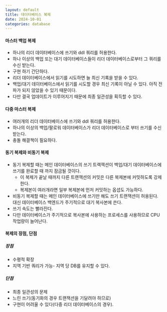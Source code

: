 ```yaml
---
layout: default
title: 데이터베이스 복제
date: 2024-10-01
categories: database
---
```


#### 마스터 백업 복제 

* 하나의 리더 데이터베이스에 쓰기와 ddl 쿼리를 허용한다. 
* 하나 이상의 백업 또는 대기 데이터베이스들이 리더 데이터베이스로부터 그 쿼리를 수신 받는다.
* 구현 하기 간단하다.
* 리더 데이터베이스에서 읽기를 시도하면 늘 최신 기록을 받을 수 있다.
* 백업/대기 데이터베이스에서 읽기를 시도할 경우 최신 기록이 아닐 수 있다. 아직 전파가 되지 않았을 수 있기 때문이다.
* 다만 결국 업데이트가 이루어지기 때문에 최종 일관성을 획득할 수 있다.

#### 다중 마스터 복제

* 여러개의 리더 데이터베이스에 쓰기와 ddl 쿼리를 허용한다.
* 하나의 이상의 백업/팔로워 데이터베이스가 리더 데이터베이스로 부터 쓰기를 수신 받는다.
* 충돌 해결책이 필요하다.


#### 동기 복제와 비동기 복제

* 동기 복제할 때는 메인 데이터베이스의 쓰기 트랙잭션이 백업/대기 데이터베이스에 쓰기를 완료할 때 까지 잠금될 것이다.
	* 이 복제가 끝날 때까지 다른 트랜잭션의 커밋은 다른 복제본에 커밋하도록 강제한다.
	* 복제본이 여러개라면 일부 복제본에 먼저 커밋하는 옵셥도 가능하다.
* 비동기 복제할 때는 메인 데이터베이스에 쓰기만 해도 쓰기 트랜잭션이 허용된다. 대신 데이터베이스 백엔드가 주기적으로 대기 복사본에 쓴다.
* 쓰기 속도는 빨라진다.
* 다만 데이터베이스가 주기적으로 복사본에 사용하는 프로세스를 사용하므로 CPU 작업량이 늘어난다.


#### 복제의 장점, 단점

##### 장점
* 수평적 확장
* 지역 기반 쿼리가 가능- 지역 당 DB를 유지할 수 있다.

##### 단점
* 최종 일관성의 문제
* 느린 쓰기(동기화의 경우 트랜잭션을 기달려야 하므로)
* 구현이 어려울 수 있다(다중 리더 데이터베이스의 경우).